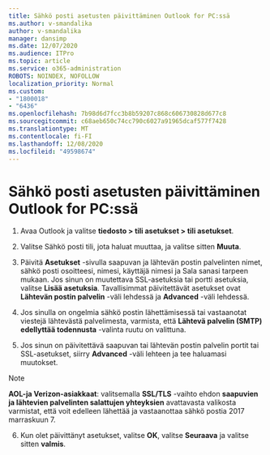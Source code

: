 ```yaml
---
title: Sähkö posti asetusten päivittäminen Outlook for PC:ssä
ms.author: v-smandalika
author: v-smandalika
manager: dansimp
ms.date: 12/07/2020
ms.audience: ITPro
ms.topic: article
ms.service: o365-administration
ROBOTS: NOINDEX, NOFOLLOW
localization_priority: Normal
ms.custom:
- "1800018"
- "6436"
ms.openlocfilehash: 7b98d6d7fcc3b8b59207c868c606730828d677c8
ms.sourcegitcommit: c68aeb650c74cc790c6027a91965dcaf577f7428
ms.translationtype: MT
ms.contentlocale: fi-FI
ms.lasthandoff: 12/08/2020
ms.locfileid: "49598674"
---
```

# <a name="how-to-update-email-settings-in-outlook-for-pc"></a>Sähkö posti asetusten päivittäminen Outlook for PC:ssä

1. Avaa Outlook ja valitse **tiedosto > tili asetukset > tili asetukset**.

2. Valitse Sähkö posti tili, jota haluat muuttaa, ja valitse sitten **Muuta**. 

3. Päivitä **Asetukset** -sivulla saapuvan ja lähtevän postin palvelinten nimet, sähkö posti osoitteesi, nimesi, käyttäjä nimesi ja Sala sanasi tarpeen mukaan. Jos sinun on muutettava SSL-asetuksia tai portti asetuksia, valitse **Lisää asetuksia**. Tavallisimmat päivitettävät asetukset ovat **Lähtevän postin palvelin** -väli lehdessä ja **Advanced** -väli lehdessä.

4. Jos sinulla on ongelmia sähkö postin lähettämisessä tai vastaanotat viestejä lähtevästä palvelimesta, varmista, että **Lähtevä palvelin (SMTP) edellyttää todennusta** -valinta ruutu on valittuna.

5. Jos sinun on päivitettävä saapuvan tai lähtevän postin palvelin portit tai SSL-asetukset, siirry **Advanced** -väli lehteen ja tee haluamasi muutokset.

> [!NOTE]
> **AOL-ja Verizon-asiakkaat**: valitsemalla **SSL/TLS** -vaihto ehdon **saapuvien ja lähtevien palvelinten salattujen yhteyksien** avattavasta valikosta varmistat, että voit edelleen lähettää ja vastaanottaa sähkö postia 2017 marraskuun 7.

6. Kun olet päivittänyt asetukset, valitse **OK**, valitse **Seuraava** ja valitse sitten **valmis**.


